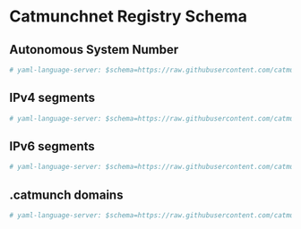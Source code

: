 # Catmunchnet Registry Schema

## Autonomous System Number

```yaml
# yaml-language-server: $schema=https://raw.githubusercontent.com/catmunch/catmunchnet-registry-schema/main/autnum.schema.json
```

## IPv4 segments

```yaml
# yaml-language-server: $schema=https://raw.githubusercontent.com/catmunch/catmunchnet-registry-schema/main/inetnum.schema.json
```

## IPv6 segments

```yaml
# yaml-language-server: $schema=https://raw.githubusercontent.com/catmunch/catmunchnet-registry-schema/main/inet6num.schema.json
```

## .catmunch domains

```yaml
# yaml-language-server: $schema=https://raw.githubusercontent.com/catmunch/catmunchnet-registry-schema/main/domain.schema.json
```
